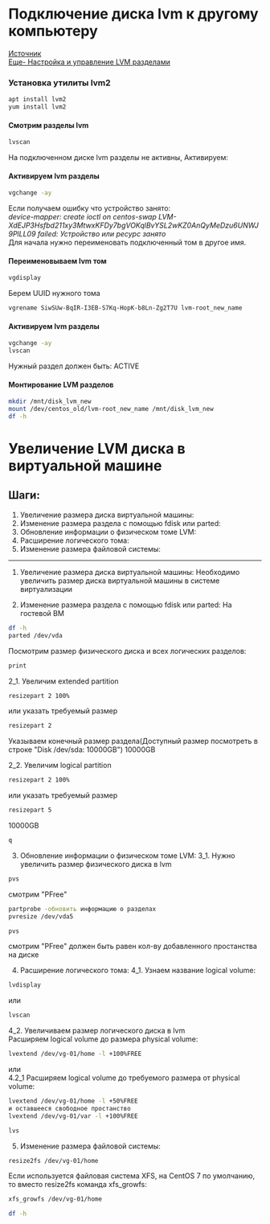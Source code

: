# Подключение диска lvm к другому компьютеру
[Источник](https://itproffi.ru/podklyuchenie-diska-lvm-k-drugomu-kompyuteru)  
[Еще- Настройка и управление LVM разделами](https://winitpro.ru/index.php/2019/10/28/nastrojka-lvm-razdelov-v-linux/)  
### Установка утилиты lvm2

```bash
apt install lvm2
yum install lvm2
```

#### Смотрим разделы lvm

```bash
lvscan
```
На подключенном диске lvm разделы не активны, Активируем:

#### Активируем lvm разделы
```bash
vgchange -ay
```
Если получаем ошибку что устройство занято:  
_device-mapper: create ioctl on centos-swap LVM-XdEJP3Hsfbd211xy3MtwxKFDy7bgVOKqlBvYSL2wKZ0AnQyMeDzu6UNWJ9PlLL09 failed: Устройство или ресурс занято_  
Для начала нужно переименовать подключенный том в другое имя.  

#### Переименовываем lvm том

```bash
vgdisplay
```
Берем UUID нужного тома

```bash
vgrename SiwSUw-BqIR-I3EB-S7Kq-HopK-b8Ln-Zg2T7U lvm-root_new_name

```
#### Активируем lvm разделы

```bash
vgchange -ay
lvscan
```
Нужный раздел должен быть: ACTIVE  

#### Монтирование LVM разделов

```bash
mkdir /mnt/disk_lvm_new
mount /dev/centos_old/lvm-root_new_name /mnt/disk_lvm_new
df -h
```

# Увеличение LVM диска в виртуальной машине
## Шаги:
1. Увеличение размера диска виртуальной машины:
2. Изменение размера раздела с помощью fdisk или parted:
3. Обновление информации о физическом томе LVM:
4. Расширение логического тома:
5. Изменение размера файловой системы:
-----
1. Увеличение размера диска виртуальной машины:
Необходимо увеличить размер диска виртуальной машины в системе виртуализации

3. Изменение размера раздела с помощью fdisk или parted:
На гостевой ВМ  
```bash
df -h
parted /dev/vda
```

Посмотрим размер физического диска и всех логических разделов:
```bash
print
```

2_1. Увеличим extended partition
```bash
resizepart 2 100%
```
или указать требуемый размер
```bash
resizepart 2
```
Указываем конечный размер раздела(Доступный размер посмотреть в строке "Disk /dev/sda: 10000GB")
10000GB

2_2. Увеличим logical partition
```bash
resizepart 2 100%
```
или указать требуемый размер
```bash
resizepart 5
```
10000GB
```bash
q
```
3. Обновление информации о физическом томе LVM:
3_1. Нужно увеличить размер физического диска в lvm  
```bash
pvs
```
смотрим "PFree"
```bash
partprobe -обновить информацию о разделах
pvresize /dev/vda5
```
```bash
pvs
```
смотрим "PFree" должен быть равен кол-ву добавленного простанства на диске  

4. Расширение логического тома:
4_1. Узнаем название logical volume:
```bash
lvdisplay
```
или
```bash
lvscan
```

4_2. Увеличиваем размер логического диска в lvm  
Расширяем logical volume до размера physical volume:  
```bash
lvextend /dev/vg-01/home -l +100%FREE
```
или  
4.2_1 Расширяем logical volume до требуемого размера от physical volume:  
```bash
lvextend /dev/vg-01/home -l +50%FREE
и оставшееся свободное простанство 
lvextend /dev/vg-01/var -l +100%FREE
```
```bash
lvs
```

5. Изменение размера файловой системы:
```bash
resize2fs /dev/vg-01/home
```

Если используется файловая система XFS, на CentOS 7 по умолчанию, то вместо resize2fs команда xfs_growfs:
```bash
xfs_growfs /dev/vg-01/home
```
```bash
df -h
```

